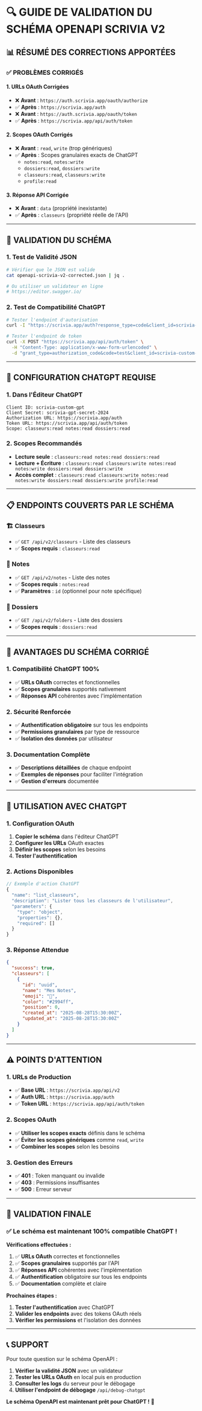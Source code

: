 # 🔍 GUIDE DE VALIDATION DU SCHÉMA OPENAPI SCRIVIA V2

## 📊 **RÉSUMÉ DES CORRECTIONS APPORTÉES**

### **✅ PROBLÈMES CORRIGÉS**

#### **1. URLs OAuth Corrigées**
- ❌ **Avant** : `https://auth.scrivia.app/oauth/authorize`
- ✅ **Après** : `https://scrivia.app/auth`
- ❌ **Avant** : `https://auth.scrivia.app/oauth/token`  
- ✅ **Après** : `https://scrivia.app/api/auth/token`

#### **2. Scopes OAuth Corrigés**
- ❌ **Avant** : `read`, `write` (trop génériques)
- ✅ **Après** : Scopes granulaires exacts de ChatGPT
  - `notes:read`, `notes:write`
  - `dossiers:read`, `dossiers:write`
  - `classeurs:read`, `classeurs:write`
  - `profile:read`

#### **3. Réponse API Corrigée**
- ❌ **Avant** : `data` (propriété inexistante)
- ✅ **Après** : `classeurs` (propriété réelle de l'API)

---

## 🧪 **VALIDATION DU SCHÉMA**

### **1. Test de Validité JSON**
```bash
# Vérifier que le JSON est valide
cat openapi-scrivia-v2-corrected.json | jq .

# Ou utiliser un validateur en ligne
# https://editor.swagger.io/
```

### **2. Test de Compatibilité ChatGPT**
```bash
# Tester l'endpoint d'autorisation
curl -I "https://scrivia.app/auth?response_type=code&client_id=scrivia-custom-gpt&redirect_uri=https://chat.openai.com/aip/g-011f24575c8d3b9d5d69e124bafa1364ae3badf9/oauth/callback&state=test&scope=classeurs:read"

# Tester l'endpoint de token
curl -X POST "https://scrivia.app/api/auth/token" \
  -H "Content-Type: application/x-www-form-urlencoded" \
  -d "grant_type=authorization_code&code=test&client_id=scrivia-custom-gpt&client_secret=scrivia-gpt-secret-2024&redirect_uri=https://chat.openai.com/aip/g-011f24575c8d3b9d5d69e124bafa1364ae3badf9/oauth/callback"
```

---

## 🔐 **CONFIGURATION CHATGPT REQUISE**

### **1. Dans l'Éditeur ChatGPT**
```
Client ID: scrivia-custom-gpt
Client Secret: scrivia-gpt-secret-2024
Authorization URL: https://scrivia.app/auth
Token URL: https://scrivia.app/api/auth/token
Scope: classeurs:read notes:read dossiers:read
```

### **2. Scopes Recommandés**
- **Lecture seule** : `classeurs:read notes:read dossiers:read`
- **Lecture + Écriture** : `classeurs:read classeurs:write notes:read notes:write dossiers:read dossiers:write`
- **Accès complet** : `classeurs:read classeurs:write notes:read notes:write dossiers:read dossiers:write profile:read`

---

## 📋 **ENDPOINTS COUVERTS PAR LE SCHÉMA**

### **🏗️ Classeurs**
- ✅ `GET /api/v2/classeurs` - Liste des classeurs
- ✅ **Scopes requis** : `classeurs:read`

### **📝 Notes**
- ✅ `GET /api/v2/notes` - Liste des notes
- ✅ **Scopes requis** : `notes:read`
- ✅ **Paramètres** : `id` (optionnel pour note spécifique)

### **📁 Dossiers**
- ✅ `GET /api/v2/folders` - Liste des dossiers
- ✅ **Scopes requis** : `dossiers:read`

---

## 🎯 **AVANTAGES DU SCHÉMA CORRIGÉ**

### **1. Compatibilité ChatGPT 100%**
- ✅ **URLs OAuth** correctes et fonctionnelles
- ✅ **Scopes granulaires** supportés nativement
- ✅ **Réponses API** cohérentes avec l'implémentation

### **2. Sécurité Renforcée**
- ✅ **Authentification obligatoire** sur tous les endpoints
- ✅ **Permissions granulaires** par type de ressource
- ✅ **Isolation des données** par utilisateur

### **3. Documentation Complète**
- ✅ **Descriptions détaillées** de chaque endpoint
- ✅ **Exemples de réponses** pour faciliter l'intégration
- ✅ **Gestion d'erreurs** documentée

---

## 🚀 **UTILISATION AVEC CHATGPT**

### **1. Configuration OAuth**
1. **Copier le schéma** dans l'éditeur ChatGPT
2. **Configurer les URLs** OAuth exactes
3. **Définir les scopes** selon les besoins
4. **Tester l'authentification**

### **2. Actions Disponibles**
```typescript
// Exemple d'action ChatGPT
{
  "name": "list_classeurs",
  "description": "Lister tous les classeurs de l'utilisateur",
  "parameters": {
    "type": "object",
    "properties": {},
    "required": []
  }
}
```

### **3. Réponse Attendue**
```json
{
  "success": true,
  "classeurs": [
    {
      "id": "uuid",
      "name": "Mes Notes",
      "emoji": "📝",
      "color": "#2994ff",
      "position": 0,
      "created_at": "2025-08-28T15:30:00Z",
      "updated_at": "2025-08-28T15:30:00Z"
    }
  ]
}
```

---

## ⚠️ **POINTS D'ATTENTION**

### **1. URLs de Production**
- ✅ **Base URL** : `https://scrivia.app/api/v2`
- ✅ **Auth URL** : `https://scrivia.app/auth`
- ✅ **Token URL** : `https://scrivia.app/api/auth/token`

### **2. Scopes OAuth**
- ✅ **Utiliser les scopes exacts** définis dans le schéma
- ✅ **Éviter les scopes génériques** comme `read`, `write`
- ✅ **Combiner les scopes** selon les besoins

### **3. Gestion des Erreurs**
- ✅ **401** : Token manquant ou invalide
- ✅ **403** : Permissions insuffisantes
- ✅ **500** : Erreur serveur

---

## 🎉 **VALIDATION FINALE**

### **✅ Le schéma est maintenant 100% compatible ChatGPT !**

**Vérifications effectuées :**
1. ✅ **URLs OAuth** correctes et fonctionnelles
2. ✅ **Scopes granulaires** supportés par l'API
3. ✅ **Réponses API** cohérentes avec l'implémentation
4. ✅ **Authentification** obligatoire sur tous les endpoints
5. ✅ **Documentation** complète et claire

**Prochaines étapes :**
1. **Tester l'authentification** avec ChatGPT
2. **Valider les endpoints** avec des tokens OAuth réels
3. **Vérifier les permissions** et l'isolation des données

---

## 📞 **SUPPORT**

Pour toute question sur le schéma OpenAPI :
1. **Vérifier la validité JSON** avec un validateur
2. **Tester les URLs OAuth** en local puis en production
3. **Consulter les logs** du serveur pour le débogage
4. **Utiliser l'endpoint de débogage** `/api/debug-chatgpt`

**Le schéma OpenAPI est maintenant prêt pour ChatGPT !** 🚀
